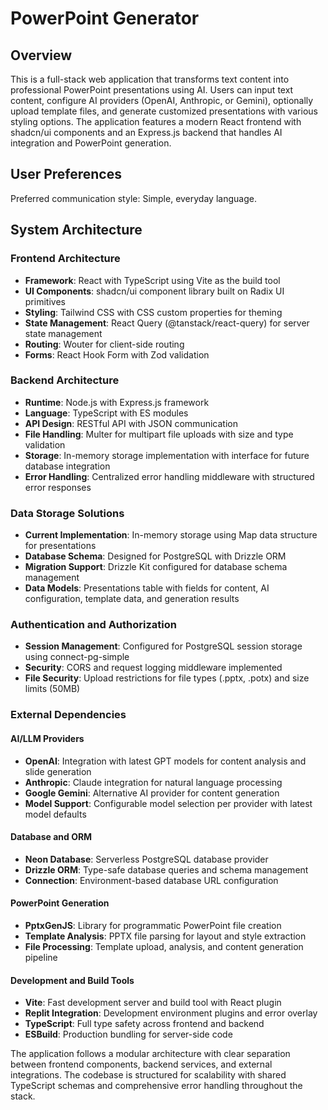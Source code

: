 # PowerPoint Generator

## Overview

This is a full-stack web application that transforms text content into professional PowerPoint presentations using AI. Users can input text content, configure AI providers (OpenAI, Anthropic, or Gemini), optionally upload template files, and generate customized presentations with various styling options. The application features a modern React frontend with shadcn/ui components and an Express.js backend that handles AI integration and PowerPoint generation.

## User Preferences

Preferred communication style: Simple, everyday language.

## System Architecture

### Frontend Architecture
- **Framework**: React with TypeScript using Vite as the build tool
- **UI Components**: shadcn/ui component library built on Radix UI primitives
- **Styling**: Tailwind CSS with CSS custom properties for theming
- **State Management**: React Query (@tanstack/react-query) for server state management
- **Routing**: Wouter for client-side routing
- **Forms**: React Hook Form with Zod validation

### Backend Architecture
- **Runtime**: Node.js with Express.js framework
- **Language**: TypeScript with ES modules
- **API Design**: RESTful API with JSON communication
- **File Handling**: Multer for multipart file uploads with size and type validation
- **Storage**: In-memory storage implementation with interface for future database integration
- **Error Handling**: Centralized error handling middleware with structured error responses

### Data Storage Solutions
- **Current Implementation**: In-memory storage using Map data structure for presentations
- **Database Schema**: Designed for PostgreSQL with Drizzle ORM
- **Migration Support**: Drizzle Kit configured for database schema management
- **Data Models**: Presentations table with fields for content, AI configuration, template data, and generation results

### Authentication and Authorization
- **Session Management**: Configured for PostgreSQL session storage using connect-pg-simple
- **Security**: CORS and request logging middleware implemented
- **File Security**: Upload restrictions for file types (.pptx, .potx) and size limits (50MB)

### External Dependencies

#### AI/LLM Providers
- **OpenAI**: Integration with latest GPT models for content analysis and slide generation
- **Anthropic**: Claude integration for natural language processing
- **Google Gemini**: Alternative AI provider for content generation
- **Model Support**: Configurable model selection per provider with latest model defaults

#### Database and ORM
- **Neon Database**: Serverless PostgreSQL database provider
- **Drizzle ORM**: Type-safe database queries and schema management
- **Connection**: Environment-based database URL configuration

#### PowerPoint Generation
- **PptxGenJS**: Library for programmatic PowerPoint file creation
- **Template Analysis**: PPTX file parsing for layout and style extraction
- **File Processing**: Template upload, analysis, and content generation pipeline

#### Development and Build Tools
- **Vite**: Fast development server and build tool with React plugin
- **Replit Integration**: Development environment plugins and error overlay
- **TypeScript**: Full type safety across frontend and backend
- **ESBuild**: Production bundling for server-side code

The application follows a modular architecture with clear separation between frontend components, backend services, and external integrations. The codebase is structured for scalability with shared TypeScript schemas and comprehensive error handling throughout the stack.